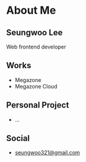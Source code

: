 # About Me

## Seungwoo Lee
 Web frontend developer

## Works

- Megazone 
- Megazone Cloud

## Personal Project
 - ...

 ## Social
- seungwoo321@gmail.com 
